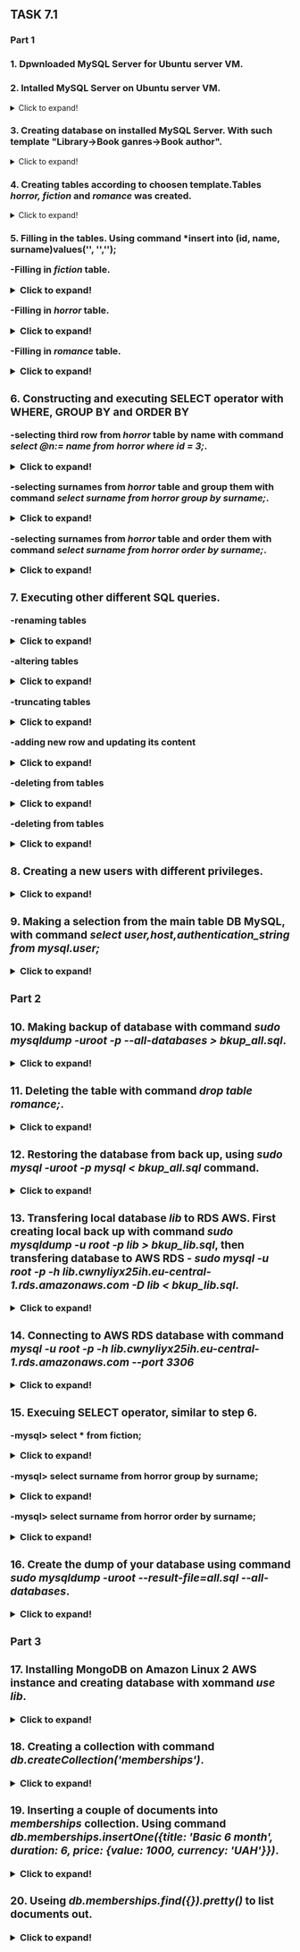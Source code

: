## TASK 7.1


### Part 1

### 1. Dpwnloaded MySQL Server for Ubuntu server VM.


### 2. Intalled MySQL Server on Ubuntu server VM.

<details>
  <summary>Click to expand!</summary>

  ![img](images/db01.jpg)
</details>


### 3. Creating database on installed MySQL Server. With such template "Library->Book ganres->Book author".

<details>
  <summary>Click to expand!</summary>

  ![img](images/db02.jpg)
</details>


### 4. Creating tables according to choosen template.Tables *horror, fiction* and *romance* was created.

<details>
  <summary>Click to expand!</summary>

  ![img](images/db03.jpg)
</details>


### 5. Filling in the tables. Using command *insert into <table name>(id, name, surname)values('<num>', '<Author Name>','<Autor Surname>');

-Filling in *fiction* table.
<details>
  <summary>Click to expand!</summary>

  ![img](images/db04.jpg)
</details>

-Filling in *horror* table.
<details>
  <summary>Click to expand!</summary>

  ![img](images/db05.jpg)
</details>

-Filling in *romance* table.
<details>
  <summary>Click to expand!</summary>

  ![img](images/db06.jpg)
</details>


### 6. Constructing and executing SELECT operator with WHERE, GROUP BY and ORDER BY

-selecting third row from *horror* table by name with command *select @n:= name from horror where id = 3;*.
<details>
  <summary>Click to expand!</summary>

  ![img](images/db07.jpg)
</details>

-selecting surnames from *horror* table and group them with command *select surname from horror group by surname;*.
<details>
  <summary>Click to expand!</summary>

  ![img](images/db08.jpg)
</details>

-selecting surnames from *horror* table and order them with command *select surname from horror order by surname;*.
<details>
  <summary>Click to expand!</summary>

  ![img](images/db09.jpg)
</details>


### 7. Executing other different SQL queries.

-renaming tables
<details>
  <summary>Click to expand!</summary>

  ![img](images/db10.jpg)
</details>

-altering tables
<details>
  <summary>Click to expand!</summary>

  ![img](images/db11.jpg)
</details>

-truncating tables
<details>
  <summary>Click to expand!</summary>

  ![img](images/db12.jpg)
</details>

-adding new row and updating its content
<details>
  <summary>Click to expand!</summary>

  ![img](images/db13.jpg)
</details>

-deleting from tables
<details>
  <summary>Click to expand!</summary>

  ![img](images/db14.jpg)
</details>

-deleting from tables
<details>
  <summary>Click to expand!</summary>

  ![img](images/db14.jpg)
</details>


### 8. Creating a new users with different privileges. 

<details>
  <summary>Click to expand!</summary>

  -creating a new user *test1*
  ![img](images/db15.jpg)

  -granting user *test1* access to lib.horror table
  ![img](images/db16.jpg)

  -revoking just created access rights
  ![img](images/db17.jpg)

  -granting user *test1* access to grant rights for lib database
  ![img](images/db18.jpg)
</details>


### 9. Making a selection from the main table DB MySQL, with command *select user,host,authentication_string from mysql.user;*

<details>
  <summary>Click to expand!</summary>

  ![img](images/db19.jpg)
</details>


### Part 2

### 10. Making backup of database with command *sudo mysqldump -uroot -p --all-databases > bkup_all.sql*.

<details>
  <summary>Click to expand!</summary>

  ![img](images/db20.jpg)
</details>


### 11. Deleting the table with command *drop table romance;*.

<details>
  <summary>Click to expand!</summary>

  ![img](images/db21.jpg)
</details>


### 12. Restoring the database from back up, using *sudo mysql -uroot -p mysql < bkup_all.sql* command.

<details>
  <summary>Click to expand!</summary>

  ![img](images/db22.jpg)

  ![img](images/db23.jpg)
</details>


### 13. Transfering local database *lib* to RDS AWS. First creating local back up with command *sudo mysqldump -u root -p lib > bkup_lib.sql*, then transfering database to AWS RDS - *sudo mysql -u root -p -h lib.cwnyliyx25ih.eu-central-1.rds.amazonaws.com -D lib < bkup_lib.sql*.

<details>
  <summary>Click to expand!</summary>

  ![img](images/db24.jpg)
</details>


### 14. Connecting to AWS RDS database with command *mysql -u root -p -h lib.cwnyliyx25ih.eu-central-1.rds.amazonaws.com --port 3306*

<details>
  <summary>Click to expand!</summary>

  ![img](images/db25.jpg)
</details>


### 15. Execuing SELECT operator, similar to step 6.

-mysql> select * from fiction;
<details>
  <summary>Click to expand!</summary>

  ![img](images/db26.jpg)
</details>

-mysql> select surname from horror group by surname;
<details>
  <summary>Click to expand!</summary>

  ![img](images/db27.jpg)
</details>

-mysql> select surname from horror order by surname;
<details>
  <summary>Click to expand!</summary>

  ![img](images/db28.jpg)
</details>


### 16. Create the dump of your database using command *sudo mysqldump -uroot --result-file=all.sql --all-databases*.

<details>
  <summary>Click to expand!</summary>

  ![img](images/db29.jpg)
</details>


### Part 3

### 17. Installing MongoDB on Amazon Linux 2 AWS instance and creating database with xommand *use lib*.

<details>
  <summary>Click to expand!</summary>

  ![img](images/db30.jpg)
</details>


### 18. Creating a collection with command *db.createCollection('memberships')*.

<details>
  <summary>Click to expand!</summary>

  ![img](images/db31.jpg)
</details>


### 19. Inserting a couple of documents into *memberships* collection. Using command *db.memberships.insertOne({title: 'Basic 6 month', duration: 6, price: {value: 1000, currency: 'UAH'}})*.

<details>
  <summary>Click to expand!</summary>

  ![img](images/db32.jpg)
</details>


### 20. Useing *db.memberships.find({}).pretty()* to list documents out.

<details>
  <summary>Click to expand!</summary>

  ![img](images/db33.jpg)
</details>